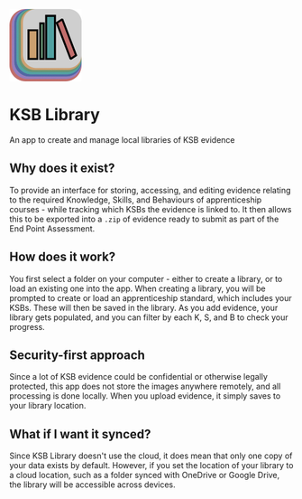 
![App Icon](build/icon_small.png)

# KSB Library

An app to create and manage local libraries of KSB evidence

## Why does it exist?

To provide an interface for storing, accessing, and editing evidence relating to the required Knowledge, Skills, and Behaviours of apprenticeship courses - while tracking which KSBs the evidence is linked to. It then allows this to be exported into a `.zip` of evidence ready to submit as part of the End Point Assessment.

## How does it work?

You first select a folder on your computer - either to create a library, or to load an existing one into the app. When creating a library, you will be prompted to create or load an apprenticeship standard, which includes your KSBs. These will then be saved in the library. As you add evidence, your library gets populated, and you can filter by each K, S, and B to check your progress.

## Security-first approach

Since a lot of KSB evidence could be confidential or otherwise legally protected, this app does not store the images anywhere remotely, and all processing is done locally. When you upload evidence, it simply saves to your library location.

## What if I want it synced?

Since KSB Library doesn't use the cloud, it does mean that only one copy of your data exists by default. However, if you set the location of your library to a cloud location, such as a folder synced with OneDrive or Google Drive, the library will be accessible across devices.
